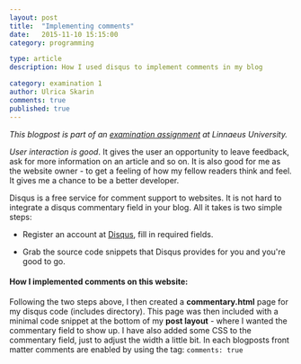 ```yaml
---
layout: post
title:  "Implementing comments"
date:   2015-11-10 15:15:00
category: programming

type: article
description: How I used disqus to implement comments in my blog

category: examination 1
author: Ulrica Skarin
comments: true
published: true
---
```


*This blogpost is part of an [examination assignment][examination assignment] at Linnaeus University.*

*User interaction is good*. It gives the user an opportunity to leave feedback, ask for more information on an
article and so on. It is also good for me as the website owner - to get a feeling of how my fellow readers think and
feel. It gives me a chance to be a better developer.

Disqus is a free service for comment support to websites. It is not hard to integrate a disqus commentary field in your blog.
All it takes is two simple steps:

- Register an account at [Disqus], fill in required fields.

- Grab the source code snippets that Disqus provides for you and you're good to go.

#### How I implemented comments on this website:
Following the two steps above, I then created a **commentary.html** page for my disqus code (includes directory). This page
was then included with a minimal code snippet at the bottom of my **post layout** - where I wanted the commentary field to show up.
I have also added some CSS to the commentary field, just to adjust the width a little bit. In each blogposts front matter comments
are enabled by using the tag: ```comments: true```

[Disqus]: https://disqus.com
[examination assignment]: https://coursepress.lnu.se/kurs/klientbaserad-webbprogrammering/examination/exam-assignment-1/
